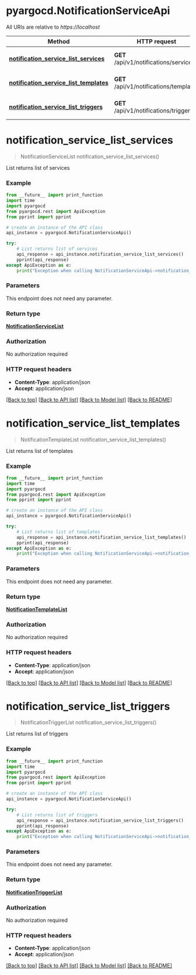 # pyargocd.NotificationServiceApi

All URIs are relative to *https://localhost*

Method | HTTP request | Description
------------- | ------------- | -------------
[**notification_service_list_services**](NotificationServiceApi.md#notification_service_list_services) | **GET** /api/v1/notifications/services | List returns list of services
[**notification_service_list_templates**](NotificationServiceApi.md#notification_service_list_templates) | **GET** /api/v1/notifications/templates | List returns list of templates
[**notification_service_list_triggers**](NotificationServiceApi.md#notification_service_list_triggers) | **GET** /api/v1/notifications/triggers | List returns list of triggers


# **notification_service_list_services**
> NotificationServiceList notification_service_list_services()

List returns list of services

### Example
```python
from __future__ import print_function
import time
import pyargocd
from pyargocd.rest import ApiException
from pprint import pprint

# create an instance of the API class
api_instance = pyargocd.NotificationServiceApi()

try:
    # List returns list of services
    api_response = api_instance.notification_service_list_services()
    pprint(api_response)
except ApiException as e:
    print("Exception when calling NotificationServiceApi->notification_service_list_services: %s\n" % e)
```

### Parameters
This endpoint does not need any parameter.

### Return type

[**NotificationServiceList**](NotificationServiceList.md)

### Authorization

No authorization required

### HTTP request headers

 - **Content-Type**: application/json
 - **Accept**: application/json

[[Back to top]](#) [[Back to API list]](../README.md#documentation-for-api-endpoints) [[Back to Model list]](../README.md#documentation-for-models) [[Back to README]](../README.md)

# **notification_service_list_templates**
> NotificationTemplateList notification_service_list_templates()

List returns list of templates

### Example
```python
from __future__ import print_function
import time
import pyargocd
from pyargocd.rest import ApiException
from pprint import pprint

# create an instance of the API class
api_instance = pyargocd.NotificationServiceApi()

try:
    # List returns list of templates
    api_response = api_instance.notification_service_list_templates()
    pprint(api_response)
except ApiException as e:
    print("Exception when calling NotificationServiceApi->notification_service_list_templates: %s\n" % e)
```

### Parameters
This endpoint does not need any parameter.

### Return type

[**NotificationTemplateList**](NotificationTemplateList.md)

### Authorization

No authorization required

### HTTP request headers

 - **Content-Type**: application/json
 - **Accept**: application/json

[[Back to top]](#) [[Back to API list]](../README.md#documentation-for-api-endpoints) [[Back to Model list]](../README.md#documentation-for-models) [[Back to README]](../README.md)

# **notification_service_list_triggers**
> NotificationTriggerList notification_service_list_triggers()

List returns list of triggers

### Example
```python
from __future__ import print_function
import time
import pyargocd
from pyargocd.rest import ApiException
from pprint import pprint

# create an instance of the API class
api_instance = pyargocd.NotificationServiceApi()

try:
    # List returns list of triggers
    api_response = api_instance.notification_service_list_triggers()
    pprint(api_response)
except ApiException as e:
    print("Exception when calling NotificationServiceApi->notification_service_list_triggers: %s\n" % e)
```

### Parameters
This endpoint does not need any parameter.

### Return type

[**NotificationTriggerList**](NotificationTriggerList.md)

### Authorization

No authorization required

### HTTP request headers

 - **Content-Type**: application/json
 - **Accept**: application/json

[[Back to top]](#) [[Back to API list]](../README.md#documentation-for-api-endpoints) [[Back to Model list]](../README.md#documentation-for-models) [[Back to README]](../README.md)


